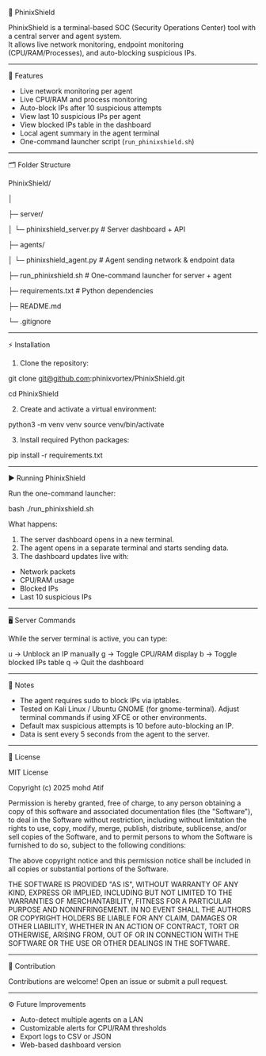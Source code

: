 🚀 PhinixShield

PhinixShield is a terminal-based SOC (Security Operations Center) tool with a central server and agent system.  
It allows live network monitoring, endpoint monitoring (CPU/RAM/Processes), and auto-blocking suspicious IPs.

---

🔹 Features

- Live network monitoring per agent  
- Live CPU/RAM and process monitoring  
- Auto-block IPs after 10 suspicious attempts  
- View last 10 suspicious IPs per agent  
- View blocked IPs table in the dashboard  
- Local agent summary in the agent terminal  
- One-command launcher script (`run_phinixshield.sh`)  

---

🗂️ Folder Structure

PhinixShield/

│

├─ server/

│   └─ phinixshield_server.py   # Server dashboard + API

├─ agents/

│   └─ phinixshield_agent.py    # Agent sending network & endpoint data

├─ run_phinixshield.sh          # One-command launcher for server + agent

├─ requirements.txt             # Python dependencies

├─ README.md

└─ .gitignore

---

⚡ Installation

1. Clone the repository:

git clone git@github.com:phinixvortex/PhinixShield.git

cd PhinixShield

2. Create and activate a virtual environment:

python3 -m venv venv
source venv/bin/activate

3. Install required Python packages:

pip install -r requirements.txt


---

▶️ Running PhinixShield

Run the one-command launcher:

bash
./run_phinixshield.sh


What happens:

1. The server dashboard opens in a new terminal.  
2. The agent opens in a separate terminal and starts sending data.  
3. The dashboard updates live with:

- Network packets  
- CPU/RAM usage  
- Blocked IPs  
- Last 10 suspicious IPs  

---

🖥️ Server Commands

While the server terminal is active, you can type:

u <host> <ip>   -> Unblock an IP manually
g               -> Toggle CPU/RAM display
b               -> Toggle blocked IPs table
q               -> Quit the dashboard


---

🔹 Notes

- The agent requires sudo to block IPs via iptables.  
- Tested on Kali Linux / Ubuntu GNOME (for gnome-terminal). Adjust terminal commands if using XFCE or other environments.  
- Default max suspicious attempts is 10 before auto-blocking an IP.  
- Data is sent every 5 seconds from the agent to the server.  

---

📄 License

MIT License

Copyright (c) 2025 mohd Atif

Permission is hereby granted, free of charge, to any person obtaining a copy
of this software and associated documentation files (the "Software"), to deal
in the Software without restriction, including without limitation the rights
to use, copy, modify, merge, publish, distribute, sublicense, and/or sell
copies of the Software, and to permit persons to whom the Software is
furnished to do so, subject to the following conditions:

The above copyright notice and this permission notice shall be included in all
copies or substantial portions of the Software.

THE SOFTWARE IS PROVIDED "AS IS", WITHOUT WARRANTY OF ANY KIND, EXPRESS OR
IMPLIED, INCLUDING BUT NOT LIMITED TO THE WARRANTIES OF MERCHANTABILITY,
FITNESS FOR A PARTICULAR PURPOSE AND NONINFRINGEMENT. IN NO EVENT SHALL THE
AUTHORS OR COPYRIGHT HOLDERS BE LIABLE FOR ANY CLAIM, DAMAGES OR OTHER
LIABILITY, WHETHER IN AN ACTION OF CONTRACT, TORT OR OTHERWISE, ARISING FROM,
OUT OF OR IN CONNECTION WITH THE SOFTWARE OR THE USE OR OTHER DEALINGS IN THE
SOFTWARE.

---

👥 Contribution

Contributions are welcome! Open an issue or submit a pull request.  

---

⚙️ Future Improvements

- Auto-detect multiple agents on a LAN  
- Customizable alerts for CPU/RAM thresholds  
- Export logs to CSV or JSON  
- Web-based dashboard version
